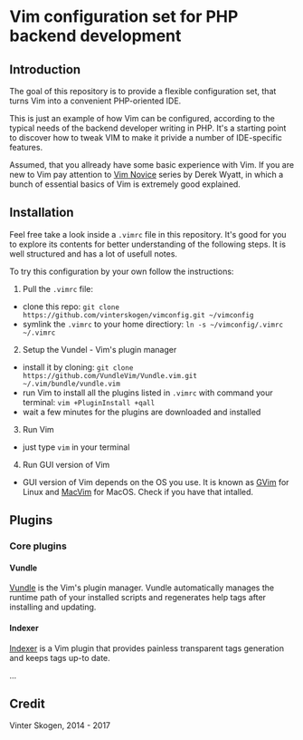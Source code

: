 # Vim configuration set for PHP backend development


## Introduction

The goal of this repository is to provide a flexible configuration set, that
turns Vim into a convenient PHP-oriented IDE.

This is just an example of how Vim can be configured, according to the typical
needs of the backend developer writing in PHP. It's a starting point to discover
how to tweak VIM to make it privide a number of IDE-specific features.

Assumed, that you allready have some basic experience with Vim. If you are new
to Vim pay attention to [Vim Novice](http://derekwyatt.org/vim/tutorials/novice/)
series by Derek Wyatt, in which a bunch of essential basics of Vim is extremely
good explained.


## Installation

Feel free take a look inside a `.vimrc` file in this repository. It's good for
you to explore its contents for better understanding of the following steps.
It is well structured and has a lot of usefull notes.

To try this configuration by your own follow the instructions:

1. Pull the `.vimrc` file:

  - clone this repo: `git clone https://github.com/vinterskogen/vimconfig.git ~/vimconfig`
  - symlink the `.vimrc` to your home directiory: `ln -s ~/vimconfig/.vimrc ~/.vimrc`

2. Setup the Vundel - Vim's plugin manager

  - install it by cloning: `git clone https://github.com/VundleVim/Vundle.vim.git ~/.vim/bundle/vundle.vim`
  - run Vim to install all the plugins listed in `.vimrc` with command your terminal: `vim +PluginInstall +qall`
  - wait a few minutes for the plugins are downloaded and installed

3. Run Vim 

  - just type `vim` in your terminal

4. Run GUI version of Vim

  - GUI version of Vim depends on the OS you use. It is known as [GVim](https://apps.ubuntu.com/cat/applications/precise/vim-gnome/)
for Linux and [MacVim](http://macvim-dev.github.io/macvim/) for MacOS. Check if
you have that intalled.


## Plugins

### Core plugins

#### Vundle

[Vundle](https://github.com/vundlevim/vundle.vim) is the Vim's plugin manager.
Vundle automatically manages the runtime path of your installed scripts and
regenerates help tags after installing and updating.

#### Indexer

[Indexer](https://github.com/vim-scripts/indexer.tar.gz) is a Vim plugin that
provides painless transparent tags generation and keeps tags up-to date.

...


## Credit

Vinter Skogen, 2014 - 2017
